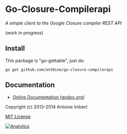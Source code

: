 
Go-Closure-Compilerapi
======================

*A simple client to the Google Closure compiler REST API*

(work in progress)

Install
-------

This package is "go-gettable", just do:

    go get github.com/ant0ine/go-closure-compilerapi

Documentation
-------------

- [Online Documentation (godoc.org)](http://godoc.org/github.com/ant0ine/go-closure-compilerapi)


Copyright (c) 2013-2014 Antoine Imbert

[MIT License](https://github.com/ant0ine/go-closure-compilerapi/blob/master/LICENSE)

[![Analytics](https://ga-beacon.appspot.com/UA-309210-4/go-closure-compilerapi/readme)](https://github.com/igrigorik/ga-beacon)


